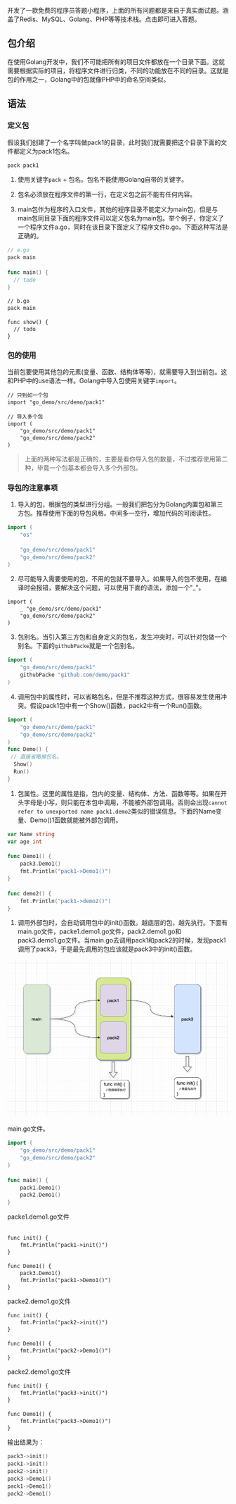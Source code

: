 开发了一款免费的程序员答题小程序，上面的所有问题都是来自于真实面试题。涵盖了Redis、MySQL、Golang、PHP等等技术栈。点击即可进入答题。
## 包介绍

在使用Golang开发中，我们不可能把所有的项目文件都放在一个目录下面。这就需要根据实际的项目，将程序文件进行归类，不同的功能放在不同的目录。这就是包的作用之一，Golang中的包就像PHP中的命名空间类似。

## 语法

### 定义包

假设我们创建了一个名字叫做pack1的目录，此时我们就需要把这个目录下面的文件都定义为pack1包名。

```go
pack pack1
```

1. 使用关键字`pack` + 包名。包名不能使用Golang自带的关键字。

2. 包名必须放在程序文件的第一行，在定义包之前不能有任何内容。

3. main包作为程序的入口文件，其他的程序目录不能定义为main包，但是与main包同目录下面的程序文件可以定义包名为main包。举个例子，你定义了一个程序文件a.go，同时在该目录下面定义了程序文件b.go。下面这种写法是正确的。

```go
// a.go
pack main

func main() {
  // todo
}
```
```
// b.go
pack main

func show() {
  // todo
}
```

### 包的使用

当前包要使用其他包的元素(变量、函数、结构体等等)，就需要导入到当前包。这和PHP中的use语法一样。Golang中导入包使用关键字`import`。
```
// 只到如一个包
import "go_demo/src/demo/pack1"

// 导入多个包
import (
	"go_demo/src/demo/pack1"
	"go_demo/src/demo/pack2"
)
```
> 上面的两种写法都是正确的，主要是看你导入包的数量，不过推荐使用第二种，毕竟一个包基本都会导入多个外部包。

### 导包的注意事项

1. 导入的包，根据包的类型进行分组。一般我们把包分为Golang内置包和第三方包。推荐使用下面的导包风格。中间多一空行，增加代码的可阅读性。

```go
import (
	"os"

	"go_demo/src/demo/pack1"
	"go_demo/src/demo/pack2"
)
```

2. 尽可能导入需要使用的包，不用的包就不要导入。如果导入的包不使用，在编译时会报错，要解决这个问题，可以使用下面的语法，添加一个"_"。

```
import (
	_ "go_demo/src/demo/pack1"
	"go_demo/src/demo/pack2"
)
```

3. 包别名。当引入第三方包和自身定义的包名，发生冲突时，可以针对包做一个别名。下面的`githubPacke`就是一个包别名。

```go
import (
	"go_demo/src/demo/pack1"
	githubPacke "github.com/demo/pack1"
)
```

4. 调用包中的属性时，可以省略包名，但是不推荐这种方式，很容易发生使用冲突。假设pack1包中有一个Show()函数，pack2中有一个Run()函数。

```go
import (
	"go_demo/src/demo/pack1"
	"go_demo/src/demo/pack2"
)
func Demo() {
 // 直接省略掉包名。
  Show()
  Run()
}
```

1. 包属性。这里的属性是指，包内的变量、结构体、方法、函数等等。如果在开头字母是小写，则只能在本包中调用，不能被外部包调用。否则会出现`cannot refer to unexported name pack1.demo2`类似的错误信息。下面的Name变量、Demo()1函数就能被外部包调用。

```go
var Name string
var age int

func Demo1() {
	pack3.Demo1()
	fmt.Println("pack1->Demo1()")
}

func demo2() {
	fmt.Println("pack1->demo2()")
}
```

1. 调用外部包时，会自动调用包中的init()函数。越底层的包，越先执行。下面有main.go文件，packe1.demo1.go文件，pack2.demo1.go和pack3.demo1.go文件。当main.go去调用pack1和pack2的时候，发现pack1调用了pack3，于是最先调用的包应该就是pack3中的init()函数。

![Snipaste_2022-02-14_00-48-18](media/16516745071665.png)

main.go文件。
```go
import (
	"go_demo/src/demo/pack1"
	"go_demo/src/demo/pack2"
)

func main() {
	pack1.Demo1()
	pack2.Demo1()
}
```
packe1.demo1.go文件
```golang

func init() {
	fmt.Println("pack1->init()")
}

func Demo1() {
	pack3.Demo1()
	fmt.Println("pack1->Demo1()")
}
```
packe2.demo1.go文件
```golang
func init() {
	fmt.Println("pack2->init()")
}

func Demo1() {
	fmt.Println("pack2->Demo1()")
}
```
packe2.demo1.go文件
```golang
func init() {
	fmt.Println("pack3->init()")
}

func Demo1() {
	fmt.Println("pack3->Demo1()")
}
```
输出结果为：
```go
pack3->init()
pack1->init()
pack2->init()
pack3->Demo1()
pack1->Demo1()
pack2->Demo1()
```